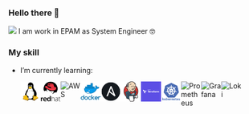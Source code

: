 ### Hello there  👋 
<img width="100px" src="https://i.kym-cdn.com/entries/icons/original/000/029/079/hellothere.jpg" />
I am work in EPAM as System Engineer 🤓



### My skill

-  I’m currently learning:

    <img align="left" alt="Linux" width="40px" src="https://raw.githubusercontent.com/github/explore/80688e429a7d4ef2fca1e82350fe8e3517d3494d/topics/linux/linux.png" />
    <img align="left" alt="CentOS" width="40px" src="https://raw.githubusercontent.com/devicons/devicon/2809b567852a4648062a2d3e7c1c531367458c0b/icons/redhat/redhat-original-wordmark.svg" />
    <img align="left" alt="AWS" width="40px" src="https://cdn.iconscout.com/icon/free/png-256/aws-1869025-1583149.png" />
    <img align="left" alt="Docker" width="40px" src="https://raw.githubusercontent.com/github/explore/80688e429a7d4ef2fca1e82350fe8e3517d3494d/topics/docker/docker.png" />
    <img align="left" alt="Ansible" width="40px" src="https://raw.githubusercontent.com/github/explore/80688e429a7d4ef2fca1e82350fe8e3517d3494d/topics/ansible/ansible.png" />
    <img align="left" alt="Jenkins" width="40px" src="https://raw.githubusercontent.com/github/explore/4546263bd5739353083c33dada43f8f31e7d1fd6/topics/jenkins/jenkins.png" />
    <img align="left" alt="Terraform" width="40px" src="https://raw.githubusercontent.com/github/explore/80688e429a7d4ef2fca1e82350fe8e3517d3494d/topics/terraform/terraform.png" />
    <img align="left" alt="Kubernetes" width="40px" src="https://raw.githubusercontent.com/devicons/devicon/2809b567852a4648062a2d3e7c1c531367458c0b/icons/kubernetes/kubernetes-plain-wordmark.svg" />
    <img align="left" alt="Prometheus" width="40px" src="https://pics.freeicons.io/uploads/icons/png/6813193821551942286-512.png" />
    <img align="left" alt="Grafana" width="40px" src="https://pics.freeicons.io/uploads/icons/png/8135670941548141941-512.png" />
    <img align="left" alt="Loki" width="40px" src="https://grafana.com/static/assets/img/blog/loki.png" />



<!--
**v-kamerdinerov/v-kamerdinerov** is a ✨ _special_ ✨ repository because its `README.md` (this file) appears on your GitHub profile.

Here are some ideas to get you started:

- 🔭 I’m currently working on ...
- 🌱 I’m currently learning ...
- 👯 I’m looking to collaborate on ...
- 🤔 I’m looking for help with ...
- 💬 Ask me about ...
- 📫 How to reach me: ...
- 😄 Pronouns: ...
- ⚡ Fun fact: ...
-->

